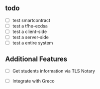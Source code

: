 ## todo
- [ ] test smartcontract
- [ ] test a tfhe-ecdsa
- [ ] test a client-side
- [ ] test a server-side
- [ ] test a entire system

## Additional Features
- [ ] Get students information via TLS Notary
- [ ] Integrate with Greco

